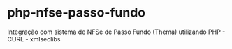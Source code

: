 # php-nfse-passo-fundo
Integração com sistema de NFSe de Passo Fundo (Thema) utilizando PHP - CURL - xmlseclibs
